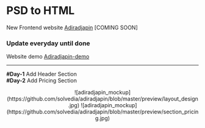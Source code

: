 # PSD to HTML
New Frontend website [Adiradjapin](http://adiradjapin.com/) [COMING SOON]

### Update everyday until done
Website demo [Adiradjapin-demo](https://solvedia.github.io/adiradjapin/)

***
**#Day-1** Add Header Section  
**#Day-2** Add Pricing Section

<p align="center">
![adiradjapin_mockup](https://github.com/solvedia/adiradjapin/blob/master/preview/layout_design.jpg)
![adiradjapin_mockup](https://github.com/solvedia/adiradjapin/blob/master/preview/section_pricing.jpg)
</p>
